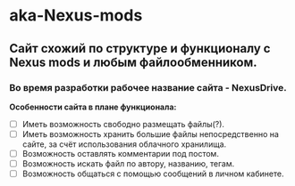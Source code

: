 # aka-Nexus-mods

## Сайт схожий по структуре и функционалу с Nexus mods и любым файлообменником.

### Во время разработки рабочее название сайта - NexusDrive.

**Особенности сайта в плане функционала:**
- [ ] Иметь возможность свободно размещать файлы(?).
- [ ] Иметь возможность хранить большие файлы непосредственно на сайте, за счёт использования облачного хранилища.
- [ ] Возможность оставлять комментарии под постом.
- [ ] Возможность искать файл по автору, названию, тегам.
- [ ] Возможность общаться с помощью сообщений в личном кабинете.